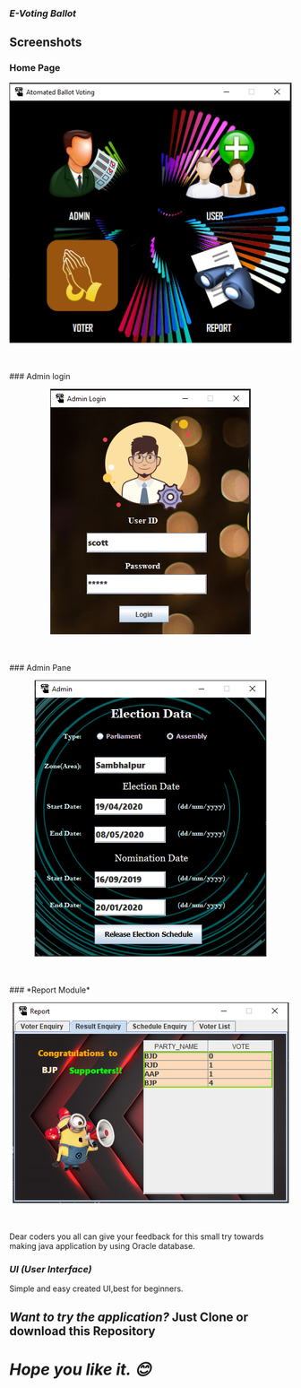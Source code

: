 
### *E-Voting Ballot*

## Screenshots


###                                                              Home Page
  <p align="center">
  <img aling="center" src="https://github.com/Ankit289Prasad/E-Voting-Ballot/blob/master/src/home.png"><br/><br/><br/>
    </p>
###                                                             Admin login
  <p align="center">
  <img aling="center" src="https://github.com/Ankit289Prasad/E-Voting-Ballot/blob/master/src/adminlogin.png"><br/><br/><br/>
    </p>
###                                                              Admin Pane
  <p align="center">
  <img aling="center" src="https://github.com/Ankit289Prasad/E-Voting-Ballot/blob/master/src/admin.png"><br/><br/><br/>
    </p>
###   *Report Module*
  <p align="center">
  <img aling="center" src="https://github.com/Ankit289Prasad/E-Voting-Ballot/blob/master/src/report.png"><br/><br/><br/>
    </p>
  
  


Dear coders you all can give your feedback for this small try towards making java application by using Oracle database. 


### *UI (User Interface)*
Simple and easy created UI,best for beginners.

## *Want to try the application?* Just Clone or download this Repository

# *Hope you like it. 😊*

